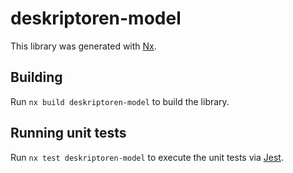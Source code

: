 # deskriptoren-model

This library was generated with [Nx](https://nx.dev).

## Building

Run `nx build deskriptoren-model` to build the library.

## Running unit tests

Run `nx test deskriptoren-model` to execute the unit tests via [Jest](https://jestjs.io).
